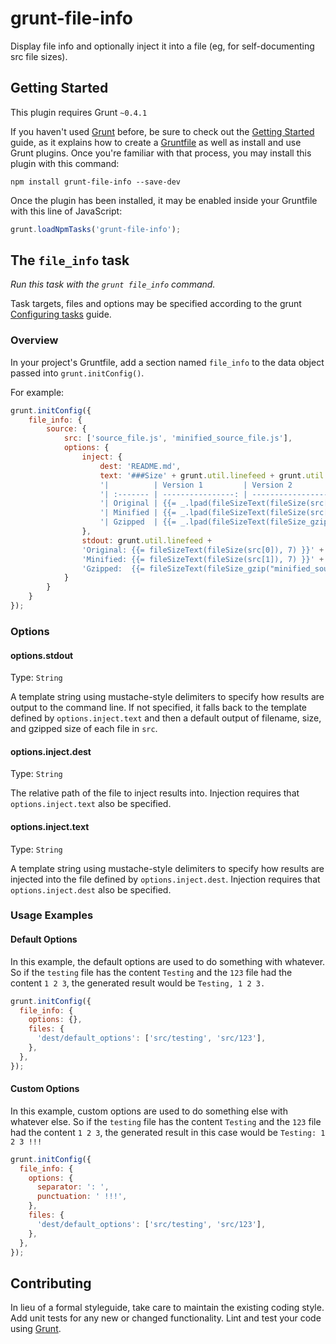 # grunt-file-info

Display file info and optionally inject it into a file (eg, for self-documenting src file sizes).

## Getting Started
This plugin requires Grunt `~0.4.1`

If you haven't used [Grunt](http://gruntjs.com/) before, be sure to check out the [Getting Started](http://gruntjs.com/getting-started) guide, as it explains how to create a [Gruntfile](http://gruntjs.com/sample-gruntfile) as well as install and use Grunt plugins. Once you're familiar with that process, you may install this plugin with this command:

```shell
npm install grunt-file-info --save-dev
```

Once the plugin has been installed, it may be enabled inside your Gruntfile with this line of JavaScript:

```js
grunt.loadNpmTasks('grunt-file-info');
```

## The `file_info` task

_Run this task with the `grunt file_info` command._

Task targets, files and options may be specified according to the grunt [Configuring tasks](http://gruntjs.com/configuring-tasks) guide.

### Overview
In your project's Gruntfile, add a section named `file_info` to the data object passed into `grunt.initConfig()`.

For example:

```js
grunt.initConfig({
	file_info: {
		source: {
			src: ['source_file.js', 'minified_source_file.js'],
			options: {
				inject: {
					dest: 'README.md',
					text: '###Size' + grunt.util.linefeed + grunt.util.linefeed + 
					'|          | Version 1         | Version 2          |' + grunt.util.linefeed + 
					'| :------- | ----------------: | -----------------: |' + grunt.util.linefeed +
					'| Original | {{= _.lpad(fileSizeText(fileSize(src[0])), 17) }} |                n/a |' + grunt.util.linefeed + 
					'| Minified | {{= _.lpad(fileSizeText(fileSize(src[1])), 17) }} | {{= _.lpad(pass(), 18) }} |' + grunt.util.linefeed + 
					'| Gzipped  | {{= _.lpad(fileSizeText(fileSize_gzip(src[1])), 17) }} | {{= _.lpad(pass(), 18) }} |'
				},
				stdout: grunt.util.linefeed + 
				'Original: {{= fileSizeText(fileSize(src[0]), 7) }}' + grunt.util.linefeed + 
				'Minified: {{= fileSizeText(fileSize(src[1]), 7) }}' + grunt.util.linefeed + 
				'Gzipped:  {{= fileSizeText(fileSize_gzip("minified_source_file.js"), 7) }} ({{= Math.round((1 - fileSize_gzip("minified_source_file.js") / fileSize("minified_source_file.js")) * 10000) / 100 }}% savings)' + grunt.util.linefeed
			}
		}
	}
});
```

### Options

#### options.stdout
Type: `String`

A template string using mustache-style delimiters to specify how results are output to the command line. If not specified, it falls back to the template defined by `options.inject.text` and then a default output of filename, size, and gzipped size of each file in `src`.

#### options.inject.dest
Type: `String`

The relative path of the file to inject results into. Injection requires that `options.inject.text` also be specified.

#### options.inject.text
Type: `String`

A template string using mustache-style delimiters to specify how results are injected into the file defined by `options.inject.dest`. Injection requires that `options.inject.dest` also be specified.

### Usage Examples

#### Default Options
In this example, the default options are used to do something with whatever. So if the `testing` file has the content `Testing` and the `123` file had the content `1 2 3`, the generated result would be `Testing, 1 2 3.`

```js
grunt.initConfig({
  file_info: {
    options: {},
    files: {
      'dest/default_options': ['src/testing', 'src/123'],
    },
  },
});
```

#### Custom Options
In this example, custom options are used to do something else with whatever else. So if the `testing` file has the content `Testing` and the `123` file had the content `1 2 3`, the generated result in this case would be `Testing: 1 2 3 !!!`

```js
grunt.initConfig({
  file_info: {
    options: {
      separator: ': ',
      punctuation: ' !!!',
    },
    files: {
      'dest/default_options': ['src/testing', 'src/123'],
    },
  },
});
```

## Contributing
In lieu of a formal styleguide, take care to maintain the existing coding style. Add unit tests for any new or changed functionality. Lint and test your code using [Grunt](http://gruntjs.com/).

<!---
 ## Release History
_(Nothing yet)_ 
-->
